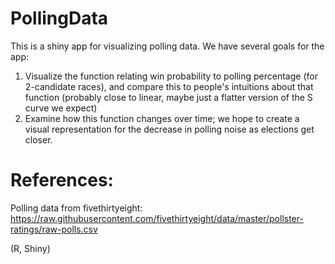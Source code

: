 # PollingData

This is a shiny app for visualizing polling data. We have several goals for the app:
  1. Visualize the function relating win probability to polling percentage (for 2-candidate races), and compare this to people's intuitions about that function (probably close to linear, maybe just a flatter version of the S curve we expect)
  2. Examine how this function changes over time; we hope to create a visual representation for the decrease in polling noise as elections get closer.


# References:
Polling data from fivethirtyeight: https://raw.githubusercontent.com/fivethirtyeight/data/master/pollster-ratings/raw-polls.csv

(R, Shiny)
